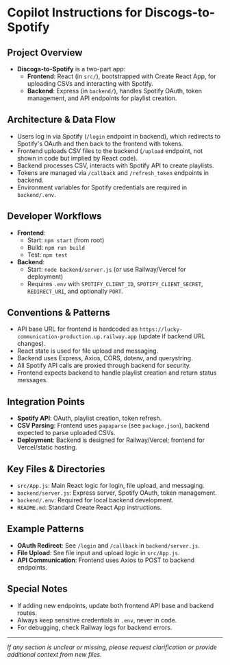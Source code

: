 # Copilot Instructions for Discogs-to-Spotify

## Project Overview
- **Discogs-to-Spotify** is a two-part app:
  - **Frontend**: React (in `src/`), bootstrapped with Create React App, for uploading CSVs and interacting with Spotify.
  - **Backend**: Express (in `backend/`), handles Spotify OAuth, token management, and API endpoints for playlist creation.

## Architecture & Data Flow
- Users log in via Spotify (`/login` endpoint in backend), which redirects to Spotify's OAuth and then back to the frontend with tokens.
- Frontend uploads CSV files to the backend (`/upload` endpoint, not shown in code but implied by React code).
- Backend processes CSV, interacts with Spotify API to create playlists.
- Tokens are managed via `/callback` and `/refresh_token` endpoints in backend.
- Environment variables for Spotify credentials are required in `backend/.env`.

## Developer Workflows
- **Frontend**:
  - Start: `npm start` (from root)
  - Build: `npm run build`
  - Test: `npm test`
- **Backend**:
  - Start: `node backend/server.js` (or use Railway/Vercel for deployment)
  - Requires `.env` with `SPOTIFY_CLIENT_ID`, `SPOTIFY_CLIENT_SECRET`, `REDIRECT_URI`, and optionally `PORT`.

## Conventions & Patterns
- API base URL for frontend is hardcoded as `https://lucky-communication-production.up.railway.app` (update if backend URL changes).
- React state is used for file upload and messaging.
- Backend uses Express, Axios, CORS, dotenv, and querystring.
- All Spotify API calls are proxied through backend for security.
- Frontend expects backend to handle playlist creation and return status messages.

## Integration Points
- **Spotify API**: OAuth, playlist creation, token refresh.
- **CSV Parsing**: Frontend uses `papaparse` (see `package.json`), backend expected to parse uploaded CSVs.
- **Deployment**: Backend is designed for Railway/Vercel; frontend for Vercel/static hosting.

## Key Files & Directories
- `src/App.js`: Main React logic for login, file upload, and messaging.
- `backend/server.js`: Express server, Spotify OAuth, token management.
- `backend/.env`: Required for local backend development.
- `README.md`: Standard Create React App instructions.

## Example Patterns
- **OAuth Redirect**: See `/login` and `/callback` in `backend/server.js`.
- **File Upload**: See file input and upload logic in `src/App.js`.
- **API Communication**: Frontend uses Axios to POST to backend endpoints.

## Special Notes
- If adding new endpoints, update both frontend API base and backend routes.
- Always keep sensitive credentials in `.env`, never in code.
- For debugging, check Railway logs for backend errors.

---

_If any section is unclear or missing, please request clarification or provide additional context from new files._
